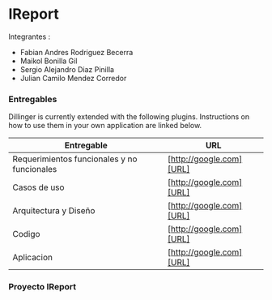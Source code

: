 ﻿# IReport

Integrantes :

 - Fabian Andres Rodriguez Becerra
 - Maikol Bonilla Gil
 - Sergio Alejandro Diaz Pinilla
 - Julian Camilo Mendez Corredor

### Entregables

Dillinger is currently extended with the following plugins. Instructions on how to use them in your own application are linked below.

| Entregable | URL |
| ------ | ------ |
| Requerimientos funcionales y no funcionales | [http://google.com][URL] |
| Casos de uso | [http://google.com][URL] |
| Arquitectura y Diseño | [http://google.com][URL] |
| Codigo | [http://google.com][URL] |
| Aplicacion | [http://google.com][URL] |

### Proyecto IReport
